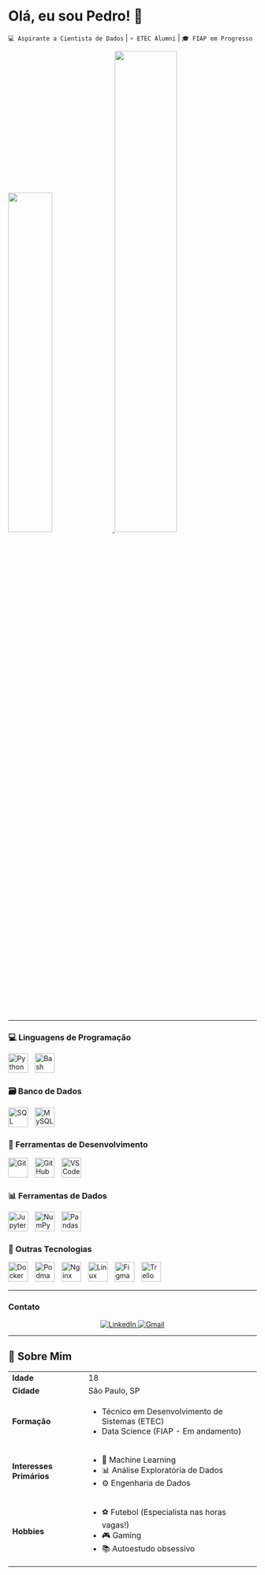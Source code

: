 # Olá, eu sou Pedro! 👋

`💻 Aspirante a Cientista de Dados` | `⚡ ETEC Alumni` | `🎓 FIAP em Progresso`

<div>
  <a href="https://github.com/PedroHSSoares-Dev">
    <img width="42%" src="https://github-readme-stats.vercel.app/api?username=PedroHSSoares-Dev&show_icons=true&theme=cobalt&include_all_commits=true&count_private=true"/>
    <img width="50%" src="https://github-readme-stats.vercel.app/api/top-langs/?username=PedroHSSoares-Dev&layout=compact&langs_count=16&theme=cobalt"/>
  </a>
</div>

<hr>

### 💻 Linguagens de Programação
<div>
    <img src="https://cdn.jsdelivr.net/gh/devicons/devicon@latest/icons/python/python-original.svg" height="40" style="margin-right: 10px;" alt="Python" />
    <img src="https://cdn.jsdelivr.net/gh/devicons/devicon@latest/icons/bash/bash-original.svg" height="40" style="margin-right: 10px;" alt="Bash" />
</div>

### 🗃️ Banco de Dados
<div>
    <img src="https://cdn.jsdelivr.net/gh/devicons/devicon@latest/icons/sqldeveloper/sqldeveloper-original.svg" height="40" style="margin-right: 10px;" alt="SQL Developer" />
    <img src="https://cdn.jsdelivr.net/gh/devicons/devicon@latest/icons/mysql/mysql-original.svg" height="40" style="margin-right: 10px;" alt="MySQL" />
</div>

### 🔧 Ferramentas de Desenvolvimento
<div>
    <img src="https://cdn.jsdelivr.net/gh/devicons/devicon@latest/icons/git/git-original.svg" height="40" style="margin-right: 10px;" alt="Git" />
    <img src="https://cdn.jsdelivr.net/gh/devicons/devicon@latest/icons/github/github-original.svg" height="40" style="margin-right: 10px;" alt="GitHub" />
    <img src="https://cdn.jsdelivr.net/gh/devicons/devicon@latest/icons/vscode/vscode-original.svg" height="40" style="margin-right: 10px;" alt="VSCode" />
</div>

### 📊 Ferramentas de Dados
<div>
    <img src="https://cdn.jsdelivr.net/gh/devicons/devicon@latest/icons/jupyter/jupyter-original-wordmark.svg" height="40" style="margin-right: 10px;" alt="Jupyter" />
    <img src="https://cdn.jsdelivr.net/gh/devicons/devicon@latest/icons/numpy/numpy-original.svg" height="40" style="margin-right: 10px;" alt="NumPy" />
    <img src="https://cdn.jsdelivr.net/gh/devicons/devicon@latest/icons/pandas/pandas-original.svg" height="40" style="margin-right: 10px;" alt="Pandas" />
</div>

### 🚀 Outras Tecnologias
<div>
    <img src="https://cdn.jsdelivr.net/gh/devicons/devicon@latest/icons/docker/docker-original.svg" height="40" style="margin-right: 10px;" alt="Docker" />
    <img src="https://cdn.jsdelivr.net/gh/devicons/devicon@latest/icons/podman/podman-original.svg" height="40" style="margin-right: 10px;" alt="Podman" />
    <img src="https://cdn.jsdelivr.net/gh/devicons/devicon@latest/icons/nginx/nginx-original.svg" height="40" style="margin-right: 10px;" alt="Nginx" />
    <img src="https://cdn.jsdelivr.net/gh/devicons/devicon@latest/icons/linux/linux-original.svg" height="40" style="margin-right: 10px;" alt="Linux" />
    <img src="https://cdn.jsdelivr.net/gh/devicons/devicon@latest/icons/figma/figma-original.svg" height="40" style="margin-right: 10px;" alt="Figma" />
    <img src="https://cdn.jsdelivr.net/gh/devicons/devicon@latest/icons/trello/trello-original.svg" height="40" style="margin-right: 10px;" alt="Trello" />
</div>

<hr>

### Contato
<div align="center">
  <a href="https://www.linkedin.com/in/pedro-henrique-sim%C3%A3o-soares-985a9a2ba/" target="_blank">
      <img src="https://img.shields.io/badge/-LinkedIn-%230077B5?style=for-the-badge&logo=linkedin&logoColor=white" alt="LinkedIn" />
  </a>
  <a href="mailto:pedrohssoares0@gmail.com">
      <img src="https://img.shields.io/badge/-Gmail-%23E4405F?style=for-the-badge&logo=gmail&logoColor=white" alt="Gmail" />
  </a>
</div>

<hr>

## 📌 Sobre Mim

<table>
  <tr>
    <td><strong>Idade</strong></td>
    <td>18</td>
  </tr>
  <tr>
    <td><strong>Cidade</strong></td>
    <td>São Paulo, SP</td>
  </tr>
  <tr>
    <td><strong>Formação</strong></td>
    <td>
      <ul>
        <li>Técnico em Desenvolvimento de Sistemas (ETEC)</li>
        <li>Data Science (FIAP - Em andamento)</li>
      </ul>
    </td>
  </tr>
  <tr>
    <td><strong>Interesses Primários</strong></td>
    <td>
      <ul>
        <li>🧠 Machine Learning</li>
        <li>📊 Análise Exploratória de Dados</li>
        <li>⚙️ Engenharia de Dados</li>
      </ul>
    </td>
  </tr>
  <tr>
    <td><strong>Hobbies</strong></td>
    <td>
      <ul>
        <li>⚽ Futebol (Especialista nas horas vagas!)</li>
        <li>🎮 Gaming</li>
        <li>📚 Autoestudo obsessivo</li>
      </ul>
    </td>
  </tr>
</table>
